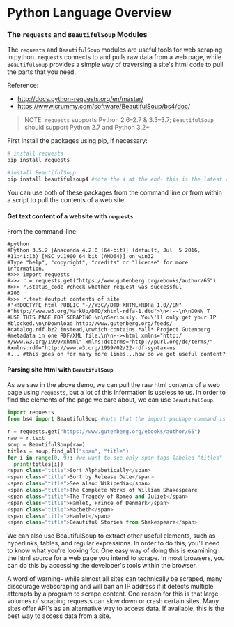# Python Language Overview

### The `requests` and `BeautifulSoup` Modules

The `requests` and `BeautifulSoup` modules are useful tools for web scraping in python. `requests` connects to and pulls raw data from a web page, while `BeautifulSoup` provides a simple way of traversing a site's html code to pull the parts that you need.

Reference:

  + http://docs.python-requests.org/en/master/
  + https://www.crummy.com/software/BeautifulSoup/bs4/doc/

> NOTE: `requests` supports Python 2.6–2.7 & 3.3–3.7; `BeautifulSoup` should support Python 2.7 and Python 3.2+

First install the packages using pip, if necessary:

```` sh
# install requests
pip install requests

#install BeautifulSoup
pip install beautifulsoup4 #note the 4 at the end- this is the latest version
````

You can use both of these packages from the command line or from within a script to pull the contents of a web site.

#### Get text content of a website with `requests`

From the command-line:

```shell
#python
#Python 3.5.2 |Anaconda 4.2.0 (64-bit)| (default, Jul  5 2016, #11:41:13) [MSC v.1900 64 bit (AMD64)] on win32
#Type "help", "copyright", "credits" or "license" for more information.
#>>> import requests
#>>> r = requests.get("https://www.gutenberg.org/ebooks/author/65")
#>>> r.status_code #check whether request was successful
#200
#>>> r.text #output contents of site
#'<!DOCTYPE html PUBLIC "-//W3C//DTD XHTML+RDFa 1.0//EN" #"http://www.w3.org/MarkUp/DTD/xhtml-rdfa-1.dtd">\n<!--\n\nDON\'T
#USE THIS PAGE FOR SCRAPING.\n\nSeriously. You\'ll only get your IP #blocked.\n\nDownload http://www.gutenberg.org/feeds/
#catalog.rdf.bz2 instead,\nwhich contains *all* Project Gutenberg #metadata in one RDF/XML file.\n\n--><html xmlns="http:/
#/www.w3.org/1999/xhtml" xmlns:dcterms="http://purl.org/dc/terms/" #xmlns:rdf="http://www.w3.org/1999/02/22-rdf-syntax-ns
#... #this goes on for many more lines...how do we get useful content?
```

#### Parsing site html with `BeautifulSoup`

As we saw in the above demo, we can pull the raw html contents of a web page using `requests`, but a lot of this information is useless to us. In order to find the elements of the page we care about, we can use `BeautifulSoup`.

```python
import requests
from bs4 import BeautifulSoup #note that the import package command is bs4

r = requests.get("https://www.gutenberg.org/ebooks/author/65")
raw = r.text
soup = BeautifulSoup(raw)
titles = soup.find_all("span", "title")
for i in range(0, 9): #we want to see only span tags labeled "titles"
  print(titles[i])
<span class="title">Sort Alphabetically</span>
<span class="title">Sort by Release Date</span>
<span class="title">See also: Wikipedia</span>
<span class="title">The Complete Works of William Shakespeare
<span class="title">The Tragedy of Romeo and Juliet</span>
<span class="title">Hamlet, Prince of Denmark</span>
<span class="title">Macbeth</span>
<span class="title">Hamlet</span>
<span class="title">Beautiful Stories from Shakespeare</span>

```

We can also use BeautifulSoup to extract other useful elements, such as hyperlinks, tables, and regular expressions. In order to do this, you'll need to know what you're looking for. One easy way of doing this is examining the html source for a web page you intend to scrape. In most browsers, you can do this by accessing the developer's tools within the browser.

 A word of warning- while almost all sites can technically be scraped, many discourage webscraping and will ban an IP address if it detects multiple attempts by a program to scrape content. One reason for this is that large volumes of scraping requests can slow down or crash certain sites. Many sites offer API's as an alternative way to access data. If available, this is the best way to access data from a site. 
